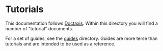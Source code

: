 # Tutorials

This documentation follows [Doctaxis](https://diataxis.fr/#).
Within this directory you will find a number of "tutorial" documents.

For a set of guides, see the [guides](./doc/guides) directory.
Guides are more terse than tutorials and are intended to be used as a reference.